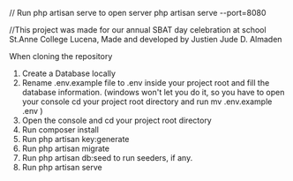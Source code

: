 // Run php artisan serve to open server
php artisan serve --port=8080 

//This project was made for our annual SBAT day celebration at school St.Anne College Lucena, Made and developed by Justien Jude D. Almaden

When cloning the repository
1. Create a Database locally
2. Rename .env.example file to .env inside your project root and fill the database information. (windows won't let you do it, so you have to open your console cd your project root directory and run mv .env.example .env )
3. Open the console and cd your project root directory
4. Run composer install
5. Run php artisan key:generate
6. Run php artisan migrate
7. Run php artisan db:seed to run seeders, if any.
8. Run php artisan serve
